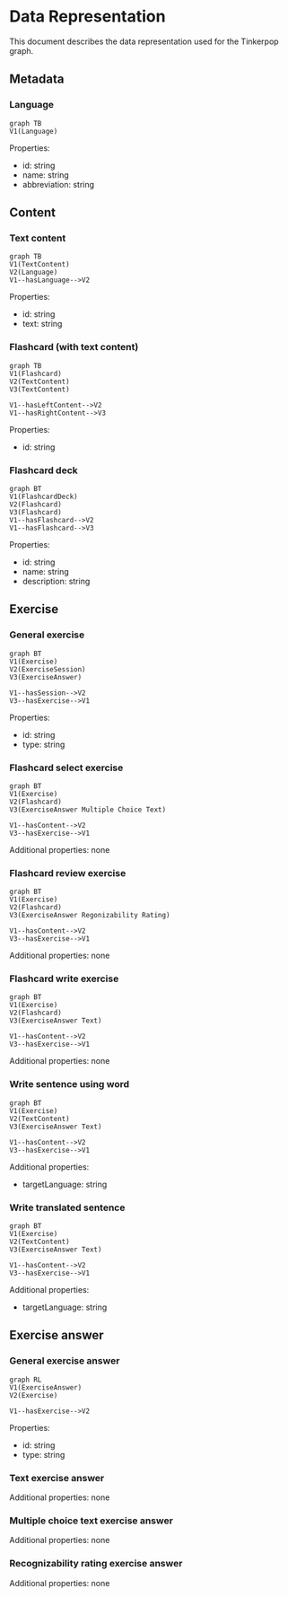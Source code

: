 # Data Representation
This document describes the data representation used for the Tinkerpop graph. 

## Metadata
### Language
```mermaid
graph TB
V1(Language)
```

Properties:
- id: string
- name: string
- abbreviation: string

## Content 
### Text content
```mermaid 
graph TB
V1(TextContent)
V2(Language)
V1--hasLanguage-->V2
```

Properties: 
- id: string
- text: string

### Flashcard (with text content)
```mermaid
graph TB
V1(Flashcard)
V2(TextContent)
V3(TextContent)

V1--hasLeftContent-->V2
V1--hasRightContent-->V3
```

Properties:
- id: string

### Flashcard deck 
```mermaid
graph BT
V1(FlashcardDeck)
V2(Flashcard)
V3(Flashcard)
V1--hasFlashcard-->V2
V1--hasFlashcard-->V3
```

Properties:
- id: string
- name: string
- description: string

## Exercise
### General exercise 
```mermaid
graph BT
V1(Exercise)
V2(ExerciseSession) 
V3(ExerciseAnswer)

V1--hasSession-->V2
V3--hasExercise-->V1
```

Properties:
- id: string
- type: string

### Flashcard select exercise
```mermaid
graph BT
V1(Exercise)
V2(Flashcard)
V3(ExerciseAnswer Multiple Choice Text)

V1--hasContent-->V2
V3--hasExercise-->V1
```

Additional properties: none

### Flashcard review exercise
```mermaid
graph BT
V1(Exercise)
V2(Flashcard)
V3(ExerciseAnswer Regonizability Rating)

V1--hasContent-->V2
V3--hasExercise-->V1
```

Additional properties: none

### Flashcard write exercise 
```mermaid
graph BT
V1(Exercise)
V2(Flashcard)
V3(ExerciseAnswer Text)

V1--hasContent-->V2
V3--hasExercise-->V1
```

Additional properties: none

### Write sentence using word 
```mermaid
graph BT
V1(Exercise)
V2(TextContent)
V3(ExerciseAnswer Text)

V1--hasContent-->V2
V3--hasExercise-->V1
```

Additional properties: 
- targetLanguage: string

### Write translated sentence 
```mermaid
graph BT
V1(Exercise)
V2(TextContent)
V3(ExerciseAnswer Text)

V1--hasContent-->V2
V3--hasExercise-->V1
```

Additional properties:
- targetLanguage: string

## Exercise answer
### General exercise answer
```mermaid
graph RL
V1(ExerciseAnswer)
V2(Exercise)

V1--hasExercise-->V2
```

Properties:
- id: string
- type: string

### Text exercise answer
Additional properties: none

### Multiple choice text exercise answer
Additional properties: none

### Recognizability rating exercise answer
Additional properties: none